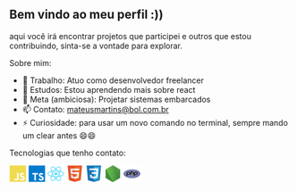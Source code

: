 ## Bem vindo ao meu perfil :))
aqui você irá encontrar projetos que participei e outros que estou contribuindo, sinta-se a vontade para explorar.

Sobre mim:
- 🔭 Trabalho: Atuo como desenvolvedor freelancer
- 🌱 Estudos: Estou aprendendo mais sobre react
- 🚀 Meta (ambiciosa): Projetar sistemas embarcados
- 📫 Contato: mateusmartins@bol.com.br
- ⚡ Curiosidade: para usar um novo comando no terminal, sempre mando um clear antes 😄😄

Tecnologias que tenho contato:
<div>
<img src="https://raw.githubusercontent.com/devicons/devicon/master/icons/javascript/javascript-plain.svg" width="30" height="30"/>
<img src="https://raw.githubusercontent.com/devicons/devicon/master/icons/typescript/typescript-plain.svg" width="30" height="30"/>
<img src="https://raw.githubusercontent.com/devicons/devicon/master/icons/react/react-original.svg" width="30" height="30"/>
<img src="https://raw.githubusercontent.com/devicons/devicon/master/icons/html5/html5-original.svg" width="30" height="30"/>
<img src="https://raw.githubusercontent.com/devicons/devicon/master/icons/css3/css3-original.svg" width="30" height="30"/>
<img src="https://raw.githubusercontent.com/devicons/devicon/master/icons/nodejs/nodejs-original.svg" width="30" height="30"/>
<img src="https://raw.githubusercontent.com/devicons/devicon/master/icons/php/php-original.svg" width="30" height="30"/>
</div>

